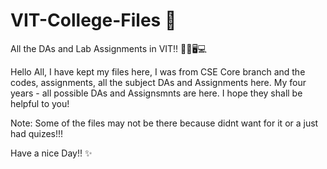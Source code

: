 # VIT-College-Files 🏰
All the DAs and Lab Assignments in VIT!! 📕📖🖥💻

Hello All,
I have kept my files here, I was from CSE Core branch and the codes, assignments, all the subject DAs and Assignments here. My four years -  all possible DAs and Assignsmnts are here. I hope they shall be helpful to you!

Note: Some of the files may not be there because didnt want for it or a just had quizes!!!

Have a nice Day!! ✨

